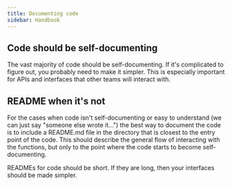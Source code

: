 ```yaml
---
title: Documenting code
sidebar: Handbook
---
```


## Code should be self-documenting

The vast majority of code should be self-documenting. If it's complicated to figure out, you probably need to make it simpler. This is especially important for APIs and interfaces that other teams will interact with. 

## README when it's not

For the cases when code isn't self-documenting or easy to understand (we can just say "someone else wrote it...") the best way to document the code is to include a README.md file in the directory that is closest to the entry point of the code. This should describe the general flow of interacting with the functions, but only to the point where the code starts to become self-documenting.

READMEs for code should be short. If they are long, then your interfaces should be made simpler.
